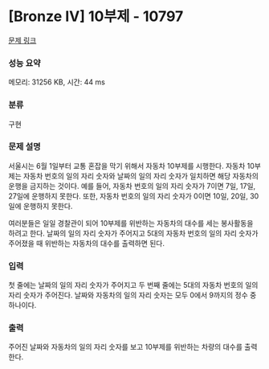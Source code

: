 # [Bronze IV] 10부제 - 10797 

[문제 링크](https://www.acmicpc.net/problem/10797) 

### 성능 요약

메모리: 31256 KB, 시간: 44 ms

### 분류

구현

### 문제 설명

<p>서울시는 6월 1일부터 교통 혼잡을 막기 위해서 자동차 10부제를 시행한다. 자동차 10부제는 자동차 번호의 일의 자리 숫자와 날짜의 일의 자리 숫자가 일치하면 해당 자동차의 운행을 금지하는 것이다. 예를 들어, 자동차 번호의 일의 자리 숫자가 7이면 7일, 17일, 27일에 운행하지 못한다. 또한, 자동차 번호의 일의 자리 숫자가 0이면 10일, 20일, 30일에 운행하지 못한다.</p>

<p>여러분들은 일일 경찰관이 되어 10부제를 위반하는 자동차의 대수를 세는 봉사활동을 하려고 한다. 날짜의 일의 자리 숫자가 주어지고 5대의 자동차 번호의 일의 자리 숫자가 주어졌을 때 위반하는 자동차의 대수를 출력하면 된다. </p>

### 입력 

 <p>첫 줄에는 날짜의 일의 자리 숫자가 주어지고 두 번째 줄에는 5대의 자동차 번호의 일의 자리 숫자가 주어진다. 날짜와 자동차의 일의 자리 숫자는 모두 0에서 9까지의 정수 중 하나이다. </p>

### 출력 

 <p>주어진 날짜와 자동차의 일의 자리 숫자를 보고 10부제를 위반하는 차량의 대수를 출력한다.</p>

